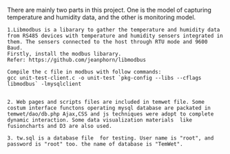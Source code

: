 	
There are mainly two parts in this project. One is the model of capturing temperature and humidity data, and the other is monitoring model.

	1.Libmodbus is a libarary to gather the temperature and humidity data from RS485 devices with temperature and humidity sensers integrated in them. The sensers connected to the host through RTU mode and 9600 Baud.
	Firstly, install the modbus libarary. 
	Refer: https://github.com/jeanphorn/libmodbus

	Compile the c file in modbus with follow commands:
	gcc unit-test-client.c -o unit-test `pkg-config --libs --cflags libmodbus` -lmysqlclient


	2. Web pages and scripts files are included in temwet file. Some costum interface functons operating mysql database are packated in temwet/dao/db.php Ajax,CSS and js techniques were adopt to complete dynamic interaction. Some data visualization materials  like fusioncharts and D3 are also used.

	3. tw.sql is a database file  for testing. User name is "root", and password is "root" too. the name of database is "TemWet".
